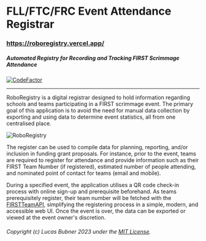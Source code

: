 # FLL/FTC/FRC Event Attendance Registrar
### https://roboregistry.vercel.app/
##### Automated Registry for Recording and Tracking FIRST Scrimmage Attendance
[![CodeFactor](https://www.codefactor.io/repository/github/hololb/roboregistry/badge)](https://www.codefactor.io/repository/github/hololb/roboregistry)
___

RoboRegistry is a digital registrar designed to hold information regarding schools and teams participating in a FIRST scrimmage event. The primary goal of this application is to avoid the need for manual data collection by exporting and using data to determine event statistics, all from one centralised place.

![RoboRegistry](https://i.imgur.com/8mau56s.png)

The register can be used to compile data for planning, reporting, and/or inclusion in funding grant proposals. For instance, prior to the event, teams are required to register for attendance and provide information such as their FIRST Team Number (if registered), estimated number of people attending, and nominated point of contact for teams (email and mobile).

During a specified event, the application utilises a QR code check-in process with online sign-up and prerequisite beforehand. As teams prerequisitely register, their team number will be fetched with the [FIRSTTeamAPI](https://github.com/hololb/FIRSTTeamAPI), simplifying the registering process in a simple, modern, and accessible web UI. Once the event is over, the data can be exported or viewed at the event owner's discretion.

###### Copyright (c) Lucas Bubner 2023 under the [MIT License](https://raw.githubusercontent.com/hololb/RoboRegistry/prod/LICENSE).

